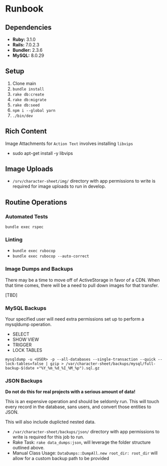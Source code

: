 # Runbook

## Dependencies

- **Ruby:** 3.1.0
- **Rails:** 7.0.2.3
- **Bundler:** 2.3.6
- **MySQL:** 8.0.29

## Setup

1. Clone main
2. `bundle install`
3. `rake db:create`
4. `rake db:migrate`
5. `rake db:seed`
6. `npm i --global yarn`
6. `./bin/dev`

## Rich Content

Image Attachments for `Action Text` involves installing `libvips`

- sudo apt-get install -y libvips

## Image Uploads

- `/srv/character-sheet/img/` directory with app permissions to write is required for image uploads to run in develop.

## Routine Operations

### Automated Tests

`bundle exec rspec`

### Linting

- `bundle exec rubocop`
- `bundle exec rubocop --auto-correct`

### Image Dumps and Backups

There may be a time to move off of ActiveStorage in favor of a CDN. When that time comes, there will be a need to pull down images for that transfer.

[TBD]

### MySQL Backups

Your specified user will need extra permissions set up to perform a mysqldump operation.

- SELECT 
- SHOW VIEW
- TRIGGER
- LOCK TABLES

`mysqldump -u <USER> -p --all-databases --single-transaction --quick --lock-tables=false | gzip > /var/character-sheet/backups/mysql/full-backup-$(date +"%Y_%m_%d_%I_%M_%p").sql.gz`

### JSON Backups

**Do not do this for real projects with a serious amount of data!**

This is an expensive operation and should be seldomly run. This will touch every record in the database, sans users, and convert those entities to JSON.

This will also include duplicted nested data.

- `/var/character-sheet/backups/json/` directory with app permissions to write is required for this job to run.
- Rake Task: `rake data_dumps:json`, will leverage the folder structure outlined above.
- Manual Class Usage: `DataDumps::DumpAll.new root_dir: root_dir` will allow for a custom backup path to be provided